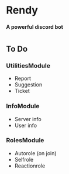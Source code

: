 # Rendy
#### A powerful discord bot
# 
## To Do
### UtilitiesModule
* Report
* Suggestion
* Ticket

### InfoModule
* Server info
* User info

### RolesModule
* Autorole (on join)
* Selfrole
* Reactionrole
